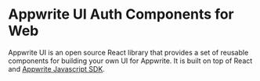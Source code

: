 # Appwrite UI Auth Components for Web
Appwrite UI is an open source React library that provides a set of reusable components for building your own UI for Appwrite. It is built on top of React and [Appwrite Javascript SDK](https://github.com/appwrite/sdk-for-web).